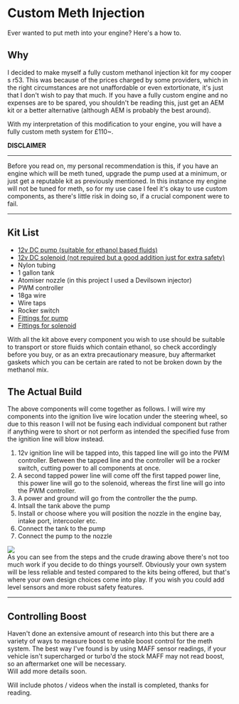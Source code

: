 <h1>Custom Meth Injection </h1> 
<p>Ever wanted to put meth into your engine? Here's a how to.</p> 

<h2>Why</h2>
<p>I decided to make myself a fully custom methanol injection kit for my cooper s r53. This was because of the prices charged by some providers, which in the right circumstances are not unaffordable or even extortionate, it's just that I don't wish to pay that much. If you have a fully custom engine and no expenses are to be spared, you shouldn't be reading this, just get an AEM kit or a better alternative (although AEM is probably the best around). </p>

With my interpretation of this modification to your engine, you will have a fully custom meth system for £110~. 

<b>DISCLAIMER</b>
<hr>
Before you read on, my personal recommendation is this, if you have an engine which will be meth tuned, upgrade the pump used at a minimum, or just get a reputable kit as previously mentioned. In this instance my engine will not be tuned for meth, so for my use case I feel it's okay to use custom components, as there's little risk in doing so, if a crucial component were to fail.
<hr>

<h2>Kit List </h2>
<ul>
<a href="https://www.amazon.co.uk/dp/B08C4SM5QC"><li>12v DC pump (suitable for ethanol based fluids) </li></a>
<a href="https://www.amazon.co.uk/Electric-Solenoid-Normally-Solid-U-S/dp/B01NBUFFEG/"><li>12v DC solenoid (not required but a good addition just for extra safety) </li></a>
<li>Nylon tubing </li>
<li>1 gallon tank </li>
<li>Atomiser nozzle (in this project I used a Devilsown injector)</li>
<li>PWM controller </li>
<li>18ga wire </li>
<li>Wire taps</li>
<li>Rocker switch</li>
<a href="https://www.amazon.co.uk/METERXITY-Pack-Brass-Hose-Fittings/dp/B0BV29SXLS"><li>Fittings for pump</li></a>
<a href="https://www.amazon.co.uk/METERXITY-Pack-Brass-Hose-Fittings/dp/B0BV29SXLS"><li>Fittings for solenoid</li></a>
</ul>

With all the kit above every component you wish to use should be suitable to transport or store fluids which contain ethanol, so check accordingly before you buy, or as an extra precautionary measure, buy aftermarket gaskets which you can be certain are rated to not be broken down by the methanol mix. 

<h2>The Actual Build</h1>
The above components will come together as follows. I will wire my components into the ignition live wire location under the steering wheel, so due to this reason I will not be fusing each individual component but rather if anything were to short or not perform as intended the specified fuse from the ignition line will blow instead.
<br>
<ol>
<li>12v ignition line will be tapped into, this tapped line will go into the PWM controller. Between the tapped line and the controller will be a rocker switch, cutting power to all components at once.</li>
<li>A second tapped power line will come off the first tapped power line, this power line will go to the solenoid, whereas the first line will go into the PWM controller.</li>
<li>A power and ground will go from the controller the the pump.</li>
<li>Intsall the tank above the pump</li>
<li>Install or choose where you will position the nozzle in the engine bay, intake port, intercooler etc.</li>
<li>Connect the tank to the pump</li>
<li>Connect the pump to the nozzle</li>
</ol>
<img src="https://user-images.githubusercontent.com/47860813/233847689-b85e97ff-2ecf-41aa-b3c0-7a532e09995f.png">
<br>
As you can see from the steps and the crude drawing above there's not too much work if you decide to do things yourself. Obviously your own system will be less reliable and tested compared to the kits being offered, but that's where your own design choices come into play. If you wish you could add level sensors and more robust safety features.

<hr>
<h2>Controlling Boost</h2>
Haven't done an extensive amount of research into this but there are a variety of ways to measure boost to enable boost control for the meth system. The best way I've found is by using MAFF sensor readings, if your vehicle isn't supercharged or turbo'd the stock MAFF may not read boost, so an aftermarket one will be necessary. </br>Will add more details soon. 

Will include photos / videos when the install is completed, thanks for reading.
